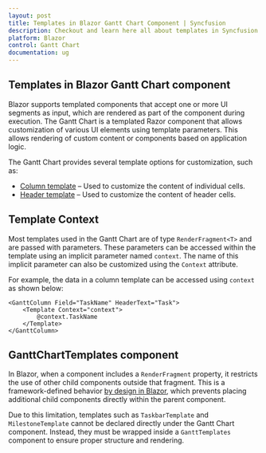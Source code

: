 ```yaml
---
layout: post
title: Templates in Blazor Gantt Chart Component | Syncfusion
description: Checkout and learn here all about templates in Syncfusion Blazor Gantt Chart component and much more details.
platform: Blazor
control: Gantt Chart
documentation: ug
---
```


## Templates in Blazor Gantt Chart component

Blazor supports templated components that accept one or more UI segments as input, which are rendered as part of the component during execution. The Gantt Chart is a templated Razor component that allows customization of various UI elements using template parameters. This allows rendering of custom content or components based on application logic.

The Gantt Chart provides several template options for customization, such as:

- [Column template](https://blazor.syncfusion.com/documentation/gantt-chart/column-template) – Used to customize the content of individual cells.
- [Header template](https://blazor.syncfusion.com/documentation/gantt-chart/columns#header-template) – Used to customize the content of header cells.

## Template Context

Most templates used in the Gantt Chart are of type `RenderFragment<T>` and are passed with parameters. These parameters can be accessed within the template using an implicit parameter named `context`. The name of this implicit parameter can also be customized using the `Context` attribute.

For example, the data in a column template can be accessed using `context` as shown below:

```razor
<GanttColumn Field="TaskName" HeaderText="Task">
    <Template Context="context">
        @context.TaskName
    </Template>
</GanttColumn>
```

## GanttChartTemplates component

In Blazor, when a component includes a `RenderFragment` property, it restricts the use of other child components outside that fragment. This is a framework-defined behavior [by design in Blazor](https://github.com/dotnet/aspnetcore/issues/10836), which prevents placing additional child components directly within the parent component.

Due to this limitation, templates such as `TaskbarTemplate` and `MilestoneTemplate` cannot be declared directly under the Gantt Chart component. Instead, they must be wrapped inside a `GanttTemplates` component to ensure proper structure and rendering.